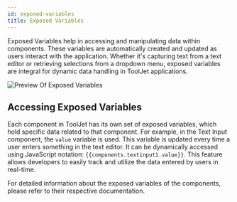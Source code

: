 ```yaml
---
id: exposed-variables
title: Exposed Variables
---
```


Exposed Variables help in accessing and manipulating data within components. These variables are automatically created and updated as users interact with the application. Whether it's capturing text from a text editor or retrieving selections from a dropdown menu, exposed variables are integral for dynamic data handling in ToolJet applications.

<div style={{textAlign: 'center'}}>
    <img style={{padding: '10px', marginBottom:'15px'}} className="screenshot-full" src="/img/tooljet-concepts/exposed-variables/exposed-variables-preview.png" alt="Preview Of Exposed Variables" />
</div>

<div style={{paddingTop:'24px', paddingBottom:'24px'}}>

## Accessing Exposed Variables
Each component in ToolJet has its own set of exposed variables, which hold specific data related to that component. For example, in the Text Input component, the `value` variable is used. This variable is updated every time a user enters something in the text editor. It can be dynamically accessed using JavaScript notation: `{{components.textinput1.value}}`. This feature allows developers to easily track and utilize the data entered by users in real-time.

</div>

For detailed information about the exposed variables of the components, please refer to their respective documentation.